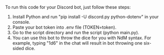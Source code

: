 To run this code for your Discord bot, just follow these steps:
1. Install Python and run "pip install -U discord.py python-dotenv" in your console.
2. Paste your bot token into .env file (TOKEN=token).
3. Go to the script directory and run the script (python main.py).
4. You can use this bot to throw the dice for you with NdM syntax. For example, typing "1d6" in the chat will result in bot throwing one six-sided dice.